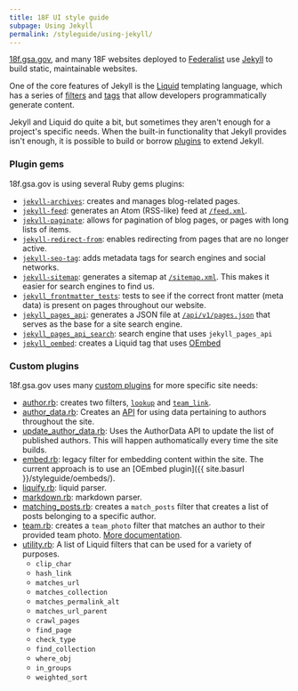```yaml
---
title: 18F UI style guide
subpage: Using Jekyll
permalink: /styleguide/using-jekyll/
---
```


[18f.gsa.gov](https://18f.gsa.gov), and many 18F websites deployed to [Federalist](federalist.fr.cloud.gov) use [Jekyll](https://jekyllrb.com/) to build static, maintainable websites.

One of the core features of Jekyll is the [Liquid](https://shopify.github.io/liquid/) templating language, which has a series of [filters](https://shopify.github.io/liquid/filters/round/) and [tags](https://shopify.github.io/liquid/tags/iteration/) that allow developers programmatically generate content.

Jekyll and Liquid do quite a bit, but sometimes they aren't enough for a project's specific needs. When the built-in functionality that Jekyll provides isn't enough, it is possible to build or borrow [plugins](https://jekyllrb.com/docs/plugins) to extend Jekyll.

### Plugin gems

18f.gsa.gov is using several Ruby gems plugins:
* [`jekyll-archives`](https://github.com/jekyll/jekyll-archives): creates and manages blog-related pages.
* [`jekyll-feed`](https://github.com/jekyll/jekyll-feed): generates an Atom (RSS-like) feed at [`/feed.xml`](https://18f.gsa.gov/feed.xml).
* [`jekyll-paginate`](https://jekyllrb.com/docs/pagination/): allows for pagination of blog pages, or pages with long lists of items.
* [`jekyll-redirect-from`](https://github.com/jekyll/jekyll-redirect-from): enables redirecting from pages that are no longer active.
* [`jekyll-seo-tag`](https://github.com/jekyll/jekyll-seo-tag): adds metadata tags for search engines and social networks.
* [`jekyll-sitemap`](https://github.com/jekyll/jekyll-sitemap): generates a sitemap at [`/sitemap.xml`](https://18f.gsa.gov/sitemap.xml). This makes it easier for search engines to find us.
* [`jekyll_frontmatter_tests`](https://github.com/18F/jekyll_frontmatter_tests): tests to see if the correct front matter (meta data) is present on pages throughout our website.
* [`jekyll_pages_api`](https://github.com/18F/jekyll_pages_api): generates a JSON file at [`/api/v1/pages.json`](https://18f.gsa.gov/api/v1/pages.json) that serves as the base for a site search engine.
* [`jekyll_pages_api_search`](https://github.com/18F/jekyll_pages_api_search): search engine that uses `jekyll_pages_api`
* [`jekyll_oembed`](https://github.com/18F/jekyll-oembed): creates a Liquid tag that uses [OEmbed](https://github.com/ruby-oembed/ruby-oembed)

### Custom plugins
18f.gsa.gov uses many [custom plugins](https://github.com/18F/18f.gsa.gov/tree/master/_plugins) for more specific site needs:

* [author.rb](https://github.com/18F/18f.gsa.gov/blob/master/_plugins/author.rb): creates two filters, [`lookup`](https://github.com/18F/18f.gsa.gov/tree/master/_plugins#lookup) and [`team_link`](https://github.com/18F/18f.gsa.gov/tree/master/_plugins#team_link).
* [author_data.rb](https://github.com/18F/18f.gsa.gov/blob/master/_plugins/author_data.rb): Creates an [API](https://github.com/18F/18f.gsa.gov/tree/master/_plugins#authordata) for using data pertaining to authors throughout the site.
* [update_author_data.rb](https://github.com/18F/18f.gsa.gov/blob/master/_plugins/update_author_data.rb): Uses the AuthorData API to update the list of published authors. This will happen authomatically every time the site builds.
* [embed.rb](https://github.com/18F/18f.gsa.gov/tree/master/_plugins#embed): legacy filter for embedding content within the site. The current approach is to use an [OEmbed plugin]({{ site.basurl }}/styleguide/oembeds/).
* [liquify.rb](https://github.com/18F/18f.gsa.gov/tree/master/_plugins#liquify): liquid parser.
* [markdown.rb](https://github.com/18F/18f.gsa.gov/tree/master/_plugins#markdown-rendering): markdown parser.
* [matching_posts.rb](https://github.com/18F/18f.gsa.gov/tree/master/_plugins#match_posts): creates a `match_posts` filter that creates a list of posts belonging to a specific author.
* [team.rb](https://github.com/18F/18f.gsa.gov/tree/master/_plugins#team_photo): creates a `team_photo` filter that matches an author to their provided team photo. [More documentation](http://localhost:4000/site/styleguide/images/#adding-a-photo-of-an-18f-team-member).
* [utility.rb](https://github.com/18F/18f.gsa.gov/tree/master/_plugins#filters): A list of Liquid filters that can be used for a variety of purposes.
  * `clip_char`
  * `hash_link`
  * `matches_url`
  * `matches_collection`
  * `matches_permalink_alt`
  * `matches_url_parent`
  * `crawl_pages`
  * `find_page`
  * `check_type`
  * `find_collection`
  * `where_obj`
  * `in_groups`
  * `weighted_sort`
